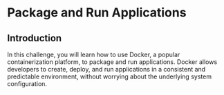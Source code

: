 # Package and Run Applications

## Introduction

In this challenge, you will learn how to use Docker, a popular containerization platform, to package and run applications. Docker allows developers to create, deploy, and run applications in a consistent and predictable environment, without worrying about the underlying system configuration.
